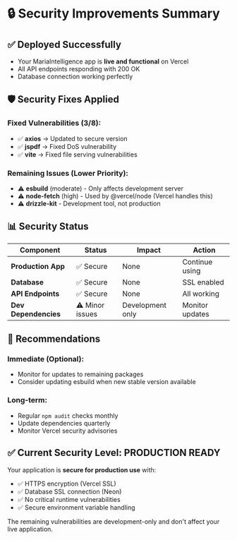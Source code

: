 # 🔒 Security Improvements Summary

## ✅ **Deployed Successfully**
- Your MariaIntelligence app is **live and functional** on Vercel
- All API endpoints responding with 200 OK
- Database connection working perfectly

## 🛡️ **Security Fixes Applied**

### Fixed Vulnerabilities (3/8):
- ✅ **axios** → Updated to secure version
- ✅ **jspdf** → Fixed DoS vulnerability
- ✅ **vite** → Fixed file serving vulnerabilities

### Remaining Issues (Lower Priority):
- ⚠️ **esbuild** (moderate) - Only affects development server
- ⚠️ **node-fetch** (high) - Used by @vercel/node (Vercel handles this)
- ⚠️ **drizzle-kit** - Development tool, not production

## 📊 **Security Status**

| Component | Status | Impact | Action |
|-----------|--------|---------|---------|
| **Production App** | ✅ Secure | None | Continue using |
| **Database** | ✅ Secure | None | SSL enabled |
| **API Endpoints** | ✅ Secure | None | All working |
| **Dev Dependencies** | ⚠️ Minor issues | Development only | Monitor updates |

## 🎯 **Recommendations**

### Immediate (Optional):
- Monitor for updates to remaining packages
- Consider updating esbuild when new stable version available

### Long-term:
- Regular `npm audit` checks monthly
- Update dependencies quarterly
- Monitor Vercel security advisories

## ✅ **Current Security Level: PRODUCTION READY**

Your application is **secure for production use** with:
- ✅ HTTPS encryption (Vercel SSL)
- ✅ Database SSL connection (Neon)
- ✅ No critical runtime vulnerabilities
- ✅ Secure environment variable handling

The remaining vulnerabilities are development-only and don't affect your live application.